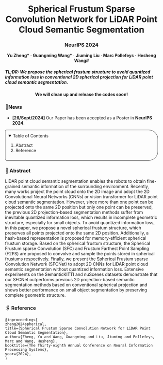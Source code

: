 <h1 align="center"> Spherical Frustum Sparse Convolution Network for LiDAR Point Cloud Semantic Segmentation </h1>   
  <h3 align="center">NeurIPS 2024</h3>

  <p align="center">
    <strong>Yu Zheng*</strong>
    ·
    <strong>Guangming Wang*</strong>
    ·
    <strong>Jiuming Liu</strong>
      ·
    <strong>Marc Pollefeys</strong>
      ·
    <strong>Hesheng Wang#</strong></p>
 <h5 align="left">TL;DR: We propose the spherical frustum structure to avoid quantized information loss in conventional 2D spherical projection for LiDAR point cloud semantic segmentation.</h5>

<h4 align="center">We will clean up and release the codes soon!</h4>

### :newspaper:News

- **[26/Sept/2024]** Our Paper has been accepted as a Poster in **NeurIPS 2024**.

<details open="open" style='padding: 10px; border-radius:5px 30px 30px 5px; border-style: solid; border-width: 1px;'>
  <summary>Table of Contents</summary>
  <ol>
    <li>
      <a>Abstract</a>
    </li>
          <li>
      <a>Reference</a>
    </li>
  </ol>
</details>

### :page_facing_up: Abstract

LiDAR point cloud semantic segmentation enables the robots to obtain fine-grained semantic information of the surrounding environment. Recently, many works project the point cloud onto the 2D image and adopt the 2D Convolutional Neural Networks (CNNs) or vision transformer for LiDAR point cloud semantic segmentation. However, since more than one point can be projected onto the same 2D position but only one point can be preserved, the previous 2D projection-based segmentation methods suffer from inevitable quantized information loss, which results in incomplete geometric structure, especially for small objects. To avoid quantized information loss, in this paper, we propose a novel spherical frustum structure, which preserves all points projected onto the same 2D position. Additionally, a hash-based representation is proposed for memory-efficient spherical frustum storage. Based on the spherical frustum structure, the Spherical Frustum sparse Convolution (SFC) and Frustum Farthest Point Sampling (F2PS) are proposed to convolve and sample the points stored in spherical frustums respectively. Finally, we present the Spherical Frustum sparse Convolution Network (SFCNet) to adopt 2D CNNs for LiDAR point cloud semantic segmentation without quantized information loss. Extensive experiments on the SemanticKITTI and nuScenes datasets demonstrate that our SFCNet outperforms previous 2D projection-based semantic segmentation methods based on conventional spherical projection and shows better performance on small object segmentation by preserving complete geometric structure. 

### :paperclips: Reference

```
@inproceedings{
zheng2024spherical,
title={Spherical Frustum Sparse Convolution Network for LiDAR Point Cloud Semantic Segmentation},
author={Zheng, Yu and Wang, Guangming and Liu, Jiuming and Pollefeys, Marc and Wang, Hesheng},
booktitle={The Thirty-eighth Annual Conference on Neural Information Processing Systems},
year={2024},
}
```

